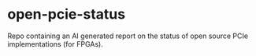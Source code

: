 # open-pcie-status
Repo containing an AI generated report on the status of open source PCIe implementations (for FPGAs).
